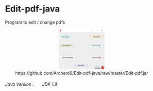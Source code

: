 # Edit-pdf-java
Program to edit / change pdfs

<p align="center">
	<img src="https://raw.githubusercontent.com/Archerd6/Edit-pdf-java/master/res/imgs/Pdf-edit-java-V2.png" style="width:30%">
	<br>
	https://github.com/Archerd6/Edit-pdf-java/raw/master/Edit-pdf.jar
</p>


###### Java Version : &nbsp; &nbsp; &nbsp;  JDK 1.8

